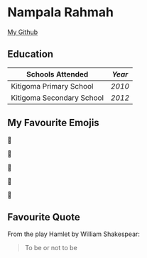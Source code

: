 # Nampala Rahmah
[My Github](https://github.com/Rahmah-Nampala)
## Education
| Schools Attended | *Year* |
| --- | --- |
| Kitigoma Primary School | *2010* |
| Kitigoma Secondary School | *2012* |
## My Favourite Emojis

:bank:

:eggplant:

:kiss:

:running:

:dancer:

## Favourite Quote

From the play Hamlet by William Shakespear:

> To be or not to be
